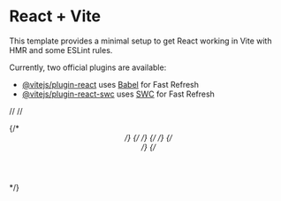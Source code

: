 # React + Vite

This template provides a minimal setup to get React working in Vite with HMR and some ESLint rules.

Currently, two official plugins are available:

- [@vitejs/plugin-react](https://github.com/vitejs/vite-plugin-react/blob/main/packages/plugin-react/README.md) uses [Babel](https://babeljs.io/) for Fast Refresh
- [@vitejs/plugin-react-swc](https://github.com/vitejs/vite-plugin-react-swc) uses [SWC](https://swc.rs/) for Fast Refresh


// <Router>
    //   <div>
        {/* <Header /> */}
          {/* <Route exact path="/" component={AboutMe} /> */}
          {/* <Route path="/portfolio" component={Portfolio} />
          <Route path="/contact" component={Contact} />
          <Route path="/resume" component={Resume} /> */}
        {/* <Footer /> */}
      {/* </div>
    </Router> */}
